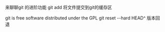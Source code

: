 来聊聊git 的进阶功能
git add 将文件提交到git的缓存区

git is free software distributed under the GPL
git reset --hard HEAD^ 版本回退